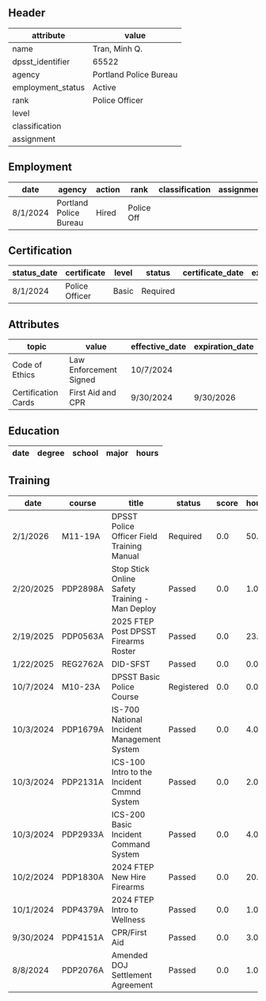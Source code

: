 ## Header
| attribute | value |
| --------- | ----- |
| name | Tran, Minh Q. |
| dpsst_identifier | 65522 |
| agency | Portland Police Bureau |
| employment_status | Active |
| rank | Police Officer |
| level |  |
| classification |  |
| assignment |  |
## Employment
| date | agency | action | rank | classification | assignment |
| ---- | ------ | ------ | ---- | -------------- | ---------- |
| 8/1/2024 | Portland Police Bureau | Hired | Police Off |  |  |
## Certification
| status_date | certificate | level | status | certificate_date | expiration_date | probation_date |
| ----------- | ----------- | ----- | ------ | ---------------- | --------------- | -------------- |
| 8/1/2024 | Police Officer | Basic | Required |  |  | 2/1/2026 |
## Attributes
| topic | value | effective_date | expiration_date |
| ----- | ----- | -------------- | --------------- |
| Code of Ethics | Law Enforcement Signed | 10/7/2024 |  |
| Certification Cards | First Aid and CPR | 9/30/2024 | 9/30/2026 |
## Education
| date | degree | school | major | hours |
| ---- | ------ | ------ | ----- | ----- |
## Training
| date | course | title | status | score | hours |
| ---- | ------ | ----- | ------ | ----- | ----- |
| 2/1/2026 | M11-19A | DPSST Police Officer Field Training Manual | Required | 0.0 | 50.00 |
| 2/20/2025 | PDP2898A | Stop Stick Online Safety Training - Man Deploy | Passed | 0.0 | 1.00 |
| 2/19/2025 | PDP0563A | 2025 FTEP Post DPSST Firearms Roster | Passed | 0.0 | 23.00 |
| 1/22/2025 | REG2762A | DID-SFST | Passed | 0.0 | 0.00 |
| 10/7/2024 | M10-23A | DPSST Basic Police Course | Registered | 0.0 | 0.00 |
| 10/3/2024 | PDP1679A | IS-700 National Incident Management System | Passed | 0.0 | 4.00 |
| 10/3/2024 | PDP2131A | ICS-100 Intro to the Incident Cmmnd System | Passed | 0.0 | 2.00 |
| 10/3/2024 | PDP2933A | ICS-200 Basic Incident Command System | Passed | 0.0 | 4.00 |
| 10/2/2024 | PDP1830A | 2024 FTEP New Hire Firearms | Passed | 0.0 | 20.00 |
| 10/1/2024 | PDP4379A | 2024 FTEP Intro to Wellness | Passed | 0.0 | 1.00 |
| 9/30/2024 | PDP4151A | CPR/First Aid | Passed | 0.0 | 3.00 |
| 8/8/2024 | PDP2076A | Amended DOJ Settlement Agreement | Passed | 0.0 | 1.00 |
